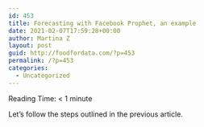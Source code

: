 ```yaml
---
id: 453
title: Forecasting with Facebook Prophet, an example
date: 2021-02-07T17:59:28+00:00
author: Martina Z
layout: post
guid: http://foodfordata.com/?p=453
permalink: /?p=453
categories:
  - Uncategorized
---
```

<span class="rt-reading-time" style="display: block;"><span class="rt-label rt-prefix">Reading Time: </span> <span class="rt-time">< 1</span> <span class="rt-label rt-postfix">minute</span></span> 

Let&#8217;s follow the steps outlined in the previous article.